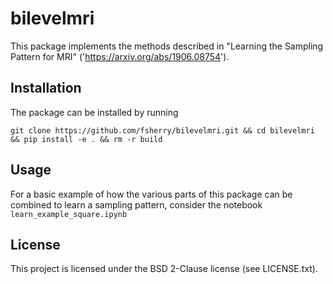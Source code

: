 # bilevelmri

This package implements the methods described in "Learning the Sampling Pattern for MRI" ('https://arxiv.org/abs/1906.08754').

## Installation

The package can be installed by running

```
git clone https://github.com/fsherry/bilevelmri.git && cd bilevelmri && pip install -e . && rm -r build
```

## Usage

For a basic example of how the various parts of this package can be combined to learn a sampling pattern, consider the notebook `learn_example_square.ipynb`

## License

This project is licensed under the BSD 2-Clause license (see LICENSE.txt).
